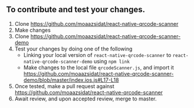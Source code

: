 ## To contribute and test your changes. 

1. Clone https://github.com/moaazsidat/react-native-qrcode-scanner
2. Make changes
3. Clone https://github.com/moaazsidat/react-native-qrcode-scanner-demo
4. Test your changes by doing one of the following
    * Linking your local version of `react-native-qrcode-scanner` to `react-native-qrcode-scanner-demo` using `npm link` 
    * Make changes to the local file `qrcodeScanner.js`, and import it https://github.com/moaazsidat/react-native-qrcode-scanner-demo/blob/master/index.ios.js#L17-L18
5. Once tested, make a pull request against https://github.com/moaazsidat/react-native-qrcode-scanner
6. Await review, and upon accepted review, merge to master. 
